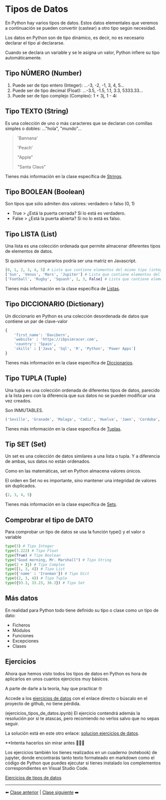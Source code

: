 # Tipos de Datos

En Python hay varios tipos de datos. Estos datos elementales que veremos a continuación se pueden convertir (castear)
a otro tipo según necesidad.

Los datos en Python son de tipo dinámico, es decir, no es necesario declarar el tipo al declararse.

Cuando se declara un variable y se le asigna un valor, Python infiere su tipo automáticamente.

## Tipo NÚMERO (Number)

1. Puede ser de tipo entero (Integer): ...-3, -2, -1, 3, 4, 5...
2. Puede ser de tipo decimal (Float): ...-3.5, -1.5, 1.1, 3.3, 5333.33...
3. Puede ser de tipo complejo (Complex): 1 + 3j, 1 - 4i

## Tipo TEXTO (String)

Es una colección de uno o más caracteres que se declaran con comillas simples o dobles: ..."hola", "mundo"...
>'Bannana'
>
>'Peach'
>
>"Apple"
>
>"Santa Claus"

Tienes más información en la clase específica de [Strings](/08_Strings/readme.md).

## Tipo BOOLEAN (Boolean)

Son tipos que sólo admiten dos valores: verdadero o falso (0, 1)

* True > ¿Está la puerta cerrada? Si lo está es verdadero.
* False > ¿Está la puerta abierta? Si no lo está es falso.

## Tipo LISTA (List)

Una lista es una colección ordenada que permite almacenar diferentes tipos de elementos de datos.

Si quisiéramos compararlos podría ser una matriz en Javascript.

```Python
[0, 1, 2, 3, 4, 5] # Lista que contiene elementos del mismo tipo (integers)
['Sun', 'Venus', 'Mars', 'Jupiter'] # Lista que contiene elementos del mismo tipo (strings)
['Football', 'Rugby', 'Squash', 1, 3, False] # Lista que contiene elementos de diferentes tipos
```

Tienes más información en la clase específica de [Listas](/09_Listas/readme.md).

## Tipo DICCIONARIO (Dictionary)

Un diccionario en Python es una colección desordenada de datos que contiene un par de clave-valor

```Python
{
    'first_name': 'Davibern',
    'website' : 'https://ibpsimracer.com',
    'country': 'Spain',
    'skills' : ['Java', 'Sql', 'R', 'Python', 'Power Apps']
}
```

Tienes más información en la clase específica de [Diccionarios](/12_Diccionarios/readme.md).

## Tipo TUPLA (Tuple)
Una tupla es una colección ordenada de diferentes tipos de datos, parecido a la lista pero con la diferencia
que sus datos no se pueden modificar una vez creados.

Son INMUTABLES.

```Python
('Seville', 'Granade', 'Malaga', 'Cadiz', 'Huelva', 'Jaen', 'Cordoba', 'Almeria')
```

Tienes más información en la clase específica de [Tuplas](/10_Tuplas/readme.md).

## Tip SET (Set)
Un set es una colección de datos similares a una lista o tupla. Y a diferencia de ambas, sus datos no están ordenados.

Como en las matemáticas, set en Python almacena valores únicos.

El orden en Set no es importante, sino mantener una integridad de valores sin duplicados.

```Python
{2, 3, 4, 5}
```

Tienes más información en la clase específica de [Sets](/11_Sets/readme.md).

## Comprobrar el tipo de DATO

Para comprobar un tipo de datos se usa la función type() y el valor o variable

```Python
type(3) # Tipo Integer
type(3.222) # Tipo Float
type(True) # Tipo Boolean
type("Good morning, Mr. Marshall") # Tipo String
type(2 + 3j) # Tipo Complex
type([1, 3, 4]) # Tipo List
type({'name' : 'Ironman'}) # Tipo Dict
type((2, 3, 4)) # Tipo Tuple
type({93.3, 33.23, 36.3}) # Tipo Set
```

## Más datos

En realidad para Python todo tiene definido su tipo o clase como un tipo de dato:

- Ficheros
- Módulos
- Funciones
- Excepciones
- Clases

## Ejercicios

Ahora que hemos visto todos los tipos de datos en Python es hora de aplicarlos en unos cuantos ejercicios muy básicos.

A parte de darle a la teoría, hay que practicar 🤓

Accede a los [ejercicios de datos] con el enlace directo o búscalo en el proyecto de github, no tiene pérdida.


[ejercicios de datos]: ejercicios_tipos_de_datos.md

(ejercicios_tipos_de_datos.ipynb)
El ejercicio contendrá además la resolución por si te atascas, pero recomiendo no verlos salvo que no sepas seguir.

La solución está en este otro enlace: [solucion ejercicios de datos].

**Intenta hacerlos sin mirar antes 🕵🏻‍♂️

[solucion ejercicios de datos]: solucion_ejercicios_tipos_de_datos.py

Los ejercicios también los tienes realizados en un cuaderno (notebook) de jupyter, donde encontrarás tanto texto formateado en markdown como el código de Python que puedes ejecutar si tienes instalado los complementos correspondientes en Visual Studio Code.

[Ejercicios de tipos de datos](/04_Tipos_de_datos/ejercicios_tipos_de_datos.ipynb)

***

⬅️ [Clase anterior](/03_Comentarios/readme.md) | [Clase siguiente](/05_Operadores/readme.md) ➡️